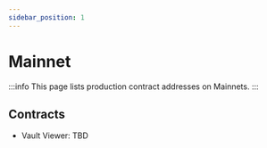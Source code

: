 ```yaml
---
sidebar_position: 1
---
```


# Mainnet

:::info
This page lists production contract addresses on Mainnets.
:::

## Contracts

- Vault Viewer: TBD
